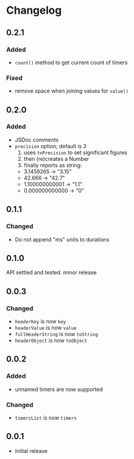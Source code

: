 # Changelog

## 0.2.1

### Added

- `count()` method to get current count of timers

### Fixed

- remove space when joining values for `value()`

## 0.2.0

### Added

- JSDoc comments
- `precision` option; default is 3
  1. uses `toPrecision` to set significant figures
  2. then (re)creates a Number
  3. finally reports as string:
    - 3.1459265 -> "3.15"
    - 42.666 -> "42.7"
    - 1.100000000001 -> "1.1"
    - 0.000000000000 -> "0"

## 0.1.1

### Changed

- Do not append "ms" units to durations

## 0.1.0

API settled and tested. minor release

## 0.0.3

### Changed

- `headerKey` is now `key`
- `headerValue` is now `value`
- `fullHeaderString` is now `toString`
- `headerObject` is now `toObject`

## 0.0.2

### Added

- unnamed timers are now supported

### Changed

- `timersList` is now `timers`

## 0.0.1

- Initial release
